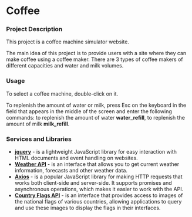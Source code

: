 # Coffee
### Project Description
This project is a coffee machine simulator website.

The main idea of this project is to provide users with a site where they can make coffee using a coffee maker. There are 3 types of coffee makers of different capacities and water and milk volumes.

### Usage
To select a coffee machine, double-click on it.

To replenish the amount of water or milk, press Esc on the keyboard in the field that appears in the middle of the screen and enter the following commands: to replenish the amount of water __water_refill__, to replenish the amount of milk __milk_refill__.

### Services and Libraries
+ __[jquery](https://jquery.com/)__ - is a lightweight JavaScript library for easy interaction with HTML documents and event handling on websites.
+ __[Weather API](https://openweathermap.org/api)__ - is an interface that allows you to get current weather information, forecasts and other weather data.
+ __[Axios](https://axios-http.com/docs/intro)__ - is a popular JavaScript library for making HTTP requests that works both client-side and server-side. It supports promises and asynchronous operations, which makes it easier to work with the API.
+ __[Country Flags API](https://flagsapi.com/)__ - is an interface that provides access to images of the national flags of various countries, allowing applications to query and use these images to display the flags in their interfaces.